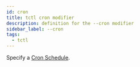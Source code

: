```yaml
---
id: cron
title: tctl cron modifier
description: definition for the --cron modifier
sidebar_label: --cron
tags:
  - tctl
---
```


Specify a [Cron Schedule](/concepts/what-is-a-temporal-cron-job#cron-schedules).
